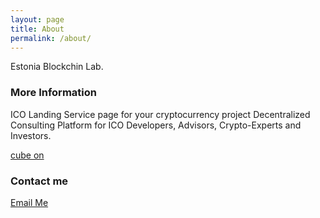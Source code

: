 ```yaml
---
layout: page
title: About
permalink: /about/
---
```


Estonia Blockchin Lab.

### More Information
ICO Landing Service page for your cryptocurrency project
Decentralized Consulting Platform for ICO Developers, Advisors, Crypto-Experts and Investors.
</P><a href="http://cubeon.co.in"> cube on </a>

### Contact me

<a href="mailto:wooriapt79@gmail.com">Email Me</a> 
